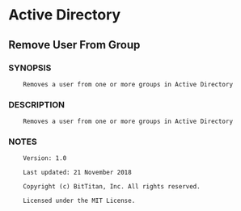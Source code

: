 # Active Directory
## Remove User From Group
### SYNOPSIS
```
    Removes a user from one or more groups in Active Directory
```
### DESCRIPTION
```
    Removes a user from one or more groups in Active Directory
```
### NOTES
```
    Version: 1.0
    Last updated: 21 November 2018
    Copyright (c) BitTitan, Inc. All rights reserved.
    Licensed under the MIT License.
```

